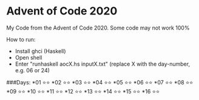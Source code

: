 # Advent of Code 2020
My Code from the Advent of Code 2020. Some code may not work 100%

How to run:
- Install ghci (Haskell)
- Open shell
- Enter "runhaskell aocX.hs inputX.txt" (replace X with the day-number, e.g. 06 or 24)

###Days:
*01 ⭐⭐
*02 ⭐⭐
*03 ⭐⭐
*04 ⭐⭐
*05 ⭐⭐
*06 ⭐⭐
*07 ⭐⭐
*08 ⭐⭐
*09 ⭐⭐
*10 ⭐⭐
*11 ⭐⭐
*12 ⭐⭐
*13 ⭐⭐
*14 ⭐⭐
*15 ⭐⭐
*16 ⭐⭐
